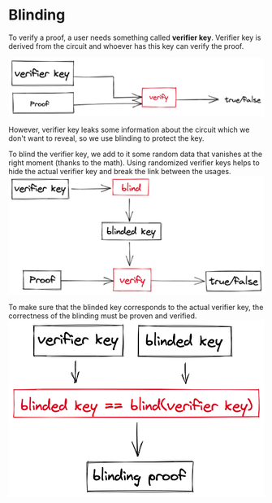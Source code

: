 # Blinding

To verify a proof, a user needs something called **verifier key**. Verifier key is derived from the circuit and whoever has this key can verify the proof.

![img_1.png](../images/blinding_img_1.png)

However, verifier key leaks some information about the circuit which we don't want to reveal, so we use blinding to protect the key. 

To blind the verifier key, we add to it some random data that vanishes at the right moment (thanks to the math). Using randomized verifier keys helps to hide the actual verifier key and break the link between the usages.
![img.png](../images/blinding_img2.png)

To make sure that the blinded key corresponds to the actual verifier key, the correctness of the blinding must be proven and verified.
![img.png](../images/blinding_img3.png)